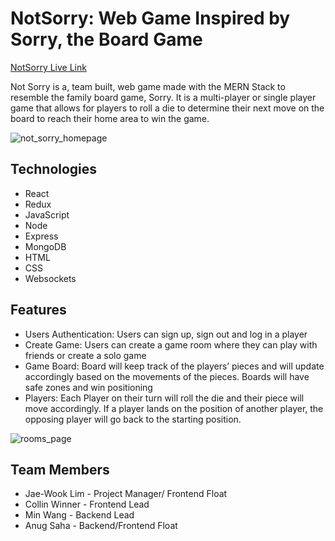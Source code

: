 # NotSorry: Web Game Inspired by Sorry, the Board Game

[NotSorry Live Link ](https://not-sorry.herokuapp.com/#/) 

Not Sorry is a, team built, web game made with the MERN Stack to resemble the family board game, Sorry. It is a multi-player or single player game that allows for players to roll a die to determine their next move on the board to reach their home area to win the game.

![not_sorry_homepage](https://user-images.githubusercontent.com/76965024/124009639-d8828700-d9ab-11eb-9d53-34bf4d1b93e0.JPG)


## Technologies 
* React
* Redux
* JavaScript
* Node
* Express
* MongoDB
* HTML
* CSS
* Websockets

## Features 
* Users Authentication: Users can sign up, sign out and log in a player
* Create Game: Users can create a game room where they can play with friends or create a solo game
* Game Board: Board will keep track of the players’ pieces and will update accordingly based on the movements of the pieces. Boards will have safe zones and win positioning
* Players: Each Player on their turn will roll the die and their piece will move accordingly. If a player lands on the position of another player, the opposing player will go back to the starting position.

![rooms_page](https://user-images.githubusercontent.com/76965024/124009849-15e71480-d9ac-11eb-80d8-7487317d7127.JPG)

## Team Members
* Jae-Wook Lim - Project Manager/ Frontend Float
* Collin Winner - Frontend Lead
* Min Wang - Backend Lead
* Anug Saha - Backend/Frontend Float
